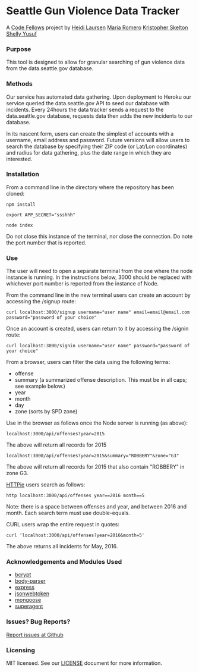 # Seattle Gun Violence Data Tracker

A [Code Fellows](https://www.codefellows.org/) project by [Heidi Laursen](https://github.com/pnwlady/SGVDT) [Maria Romero](https://github.com/MiaRomero/SGVDT) [Kristopher Skelton](https://github.com/KMSkelton/SGVDT) [Shelly Yusuf](https://github.com/CWShelly/SGVDT)

### Purpose
This tool is designed to allow for granular searching of gun violence data from the data.seattle.gov database.

### Methods
Our service has automated data gathering. Upon deployment to Heroku our service queried the data.seattle.gov API to seed our database with incidents. Every 24hours the data tracker sends a request to the data.seattle.gov database, requests data then adds the new incidents to our database.

In its nascent form, users can create the simplest of accounts with a username, email address and password. Future versions will allow users to search the database by specifying their ZIP code (or Lat/Lon coordinates) and radius for data gathering, plus the date range in which they are interested.

### Installation
From a command line in the directory where the repository has been cloned:
```
npm install

export APP_SECRET="ssshhh"

node index
```
Do not close this instance of the terminal, nor close the connection.
Do note the port number that is reported.

### Use
The user will need to open a separate terminal from the one where the node instance is running. In the instructions below, 3000 should be replaced with whichever port number is reported from the instance of Node.

From the command line in the new terminal users can create an account by accessing the /signup route:
```
curl localhost:3000/signup username="user name" email=email@email.com password="password of your choice"
```

Once an account is created, users can return to it by accessing the /signin route:
```
curl localhost:3000/signin username="user name" password="password of your choice"
```

From a browser, users can filter the data using the following terms:
* offense
* summary (a summarized offense description. This must be in all caps; see example below.)
* year
* month
* day
* zone (sorts by SPD zone)

Use in the browser as follows once the Node server is running (as above):
```
localhost:3000/api/offenses?year=2015
```
The above will return all records for 2015

```
localhost:3000/api/offenses?year=2015&summary="ROBBERY"&zone="G3"
```
The above will return all records for 2015 that also contain "ROBBERY" in zone G3.

[HTTPie](https://github.com/jkbrzt/httpie) users search as follows:
```
http localhost:3000/api/offenses year==2016 month==5
```
Note: there is a space between offenses and year, and between 2016 and month. Each search term must use double-equals.

CURL users wrap the entire request in quotes:
```
curl 'localhost:3000/api/offenses?year=2016&month=5'
```
The above returns all incidents for May, 2016.

### Acknowledgements and Modules Used
  * [bcrypt](https://www.npmjs.com/package/bcrypt)
  * [body-parser](https://www.npmjs.com/package/body-parser)
  * [express](https://www.npmjs.com/package/express)
  * [jsonwebtoken](https://www.npmjs.com/package/jsonwebtoken)
  * [mongoose](https://www.npmjs.com/package/mongoose)
  * [superagent](https://www.npmjs.com/package/superagent)

### Issues? Bug Reports?
[Report issues at Github](https://github.com/SGVDT/SGVDT/issues)

### Licensing
MIT licensed. See our [LICENSE](https://github.com/SGVDT/SGVDT/blob/master/LICENSE) document for more information.
